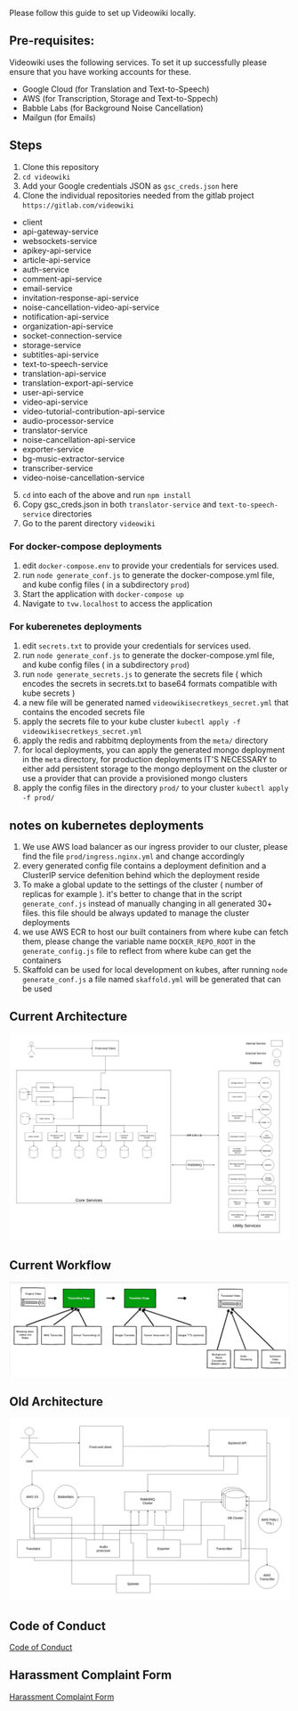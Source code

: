 Please follow this guide to set up Videowiki locally.

## Pre-requisites:
Videowiki uses the following services. To set it up successfully please ensure
that you have working accounts for these.
- Google Cloud (for Translation and Text-to-Speech)
- AWS (for Transcription, Storage and Text-to-Sppech)
- Babble Labs (for Background Noise Cancellation)
- Mailgun (for Emails)

## Steps
1. Clone this repository
2. `cd videowiki`
3. Add your Google credentials JSON as `gsc_creds.json` here
4. Clone the individual repositories needed from the gitlab project `https://gitlab.com/videowiki`
- client
- api-gateway-service
- websockets-service
- apikey-api-service
- article-api-service
- auth-service
- comment-api-service
- email-service
- invitation-response-api-service
- noise-cancellation-video-api-service
- notification-api-service
- organization-api-service
- socket-connection-service
- storage-service
- subtitles-api-service
- text-to-speech-service
- translation-api-service
- translation-export-api-service
- user-api-service
- video-api-service
- video-tutorial-contribution-api-service
- audio-processor-service
- translator-service
- noise-cancellation-api-service
- exporter-service
- bg-music-extractor-service
- transcriber-service
- video-noise-cancellation-service

5. `cd` into each of the above and run `npm install`
6. Copy gsc_creds.json in both `translator-service` and `text-to-speech-service` directories
7. Go to the parent directory `videowiki`

### For docker-compose deployments
1. edit `docker-compose.env` to provide your credentials for services used.
2. run `node generate_conf.js` to generate the docker-compose.yml file, and kube config files ( in a subdirectory `prod`)
3. Start the application with `docker-compose up`
4. Navigate to `tvw.localhost` to access the application

### For kuberenetes deployments
1. edit `secrets.txt` to provide your credentials for services used.
2. run `node generate_conf.js` to generate the docker-compose.yml file, and kube config files ( in a subdirectory `prod`)
3. run `node generate_secrets.js` to generate the secrets file ( which encodes the secrets in secrets.txt to base64 formats compatible with kube secrets )
4. a new file will be generated named `videowikisecretkeys_secret.yml` that contains the encoded secrets file
5. apply the secrets file to your kube cluster `kubectl apply -f videowikisecretkeys_secret.yml`
6. apply the redis and rabbitmq deployments from the `meta/` directory
7. for local deployments, you can apply the generated mongo deployment in the `meta` directory, for production deployments IT'S NECESSARY to either add persistent storage to the mongo deployment on the cluster or use a provider that can provide a provisioned mongo clusters 
8. apply the config files in the directory `prod/` to your cluster `kubectl apply -f prod/`

## notes on kubernetes deployments
1. We use AWS load balancer as our ingress provider to our cluster, please find the file `prod/ingress.nginx.yml` and change accordingly 
2. every generated config file contains a deployment definition and a ClusterIP service defenition behind which the deployment reside
3. To make a global update to the settings of the cluster ( number of replicas for example ). it's better to change that in the script `generate_conf.js` instead of manually changing in all generated 30+ files. this file should be always updated to manage the cluster deployments
4. we use AWS ECR to host our built containers from where kube can fetch them, please change the variable name `DOCKER_REPO_ROOT` in the `generate_config.js` file to reflect from where kube can get the containers
5. Skaffold can be used for local development on kubes, after running `node generate_conf.js` a file named `skaffold.yml` will be generated that can be used

## Current Architecture
![Current Architecture](Upcoming_Architecture.jpg)


## Current Workflow
![Workflow](Workflow.png)

## Old Architecture
![Old Architecture](Current_Architecture.jpg)

## Code of Conduct
[Code of Conduct](Code_of_Conduct.docx)

## Harassment Complaint Form
[Harassment Complaint Form](https://docs.google.com/forms/d/e/1FAIpQLScMR9EqywvmTrxBiDc3QQG0E50XsnCU8LO7olFQ_7yFgy2Okg/viewform)

